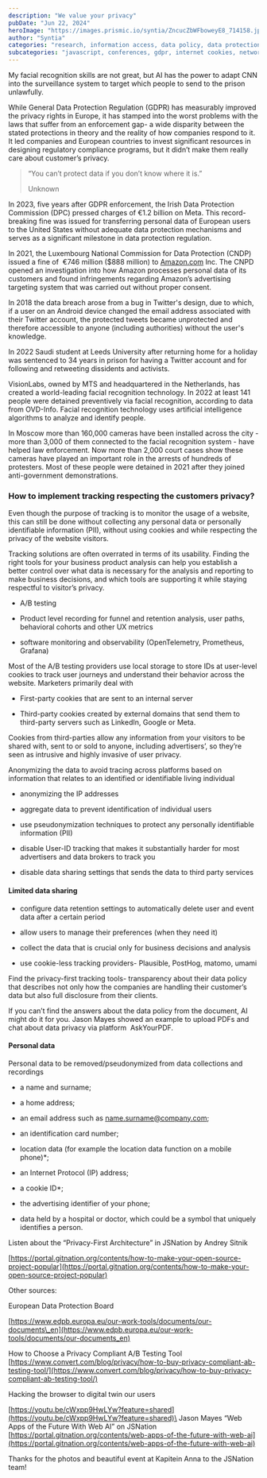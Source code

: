 ```yaml
---
description: "We value your privacy"
pubDate: "Jun 22, 2024"
heroImage: "https://images.prismic.io/syntia/ZncucZbWFboweyE8_714158.jpg?auto=format,compress?auto=compress,format"
author: "Syntia"
categories: "research, information access, data policy, data protection, open source"
subcategories: "javascript, conferences, gdpr, internet cookies, networking events, artificial intelligence, surveillance"
---
```


My facial recognition skills are not great, but AI has the power to adapt CNN
into the surveillance system to target which people to send to the prison
unlawfully.

While General Data Protection Regulation (GDPR) has measurably improved the
privacy rights in Europe, it has stamped into the worst problems with the laws
that suffer from an enforcement gap- a wide disparity between the stated
protections in theory and the reality of how companies respond to it. It led
companies and European countries to invest significant resources in designing
regulatory compliance programs, but it didn’t make them really care about
customer’s privacy.

> “You can’t protect data if you don’t know where it is.”
>
> Unknown

In 2023, five years after GDPR enforcement, the Irish Data Protection Commission
(DPC) pressed charges of €1.2 billion on Meta. This record-breaking fine was
issued for transferring personal data of European users to the United States
without adequate data protection mechanisms and serves as a significant
milestone in data protection regulation.

In 2021, the Luxembourg National Commission for Data Protection (CNDP) issued a
fine of  €746 million ($888 million) to [Amazon.com](//Amazon.com) Inc. The CNPD
opened an investigation into how Amazon processes personal data of its customers
and found infringements regarding Amazon’s advertising targeting system that was
carried out without proper consent.

In 2018 the data breach arose from a bug in Twitter's design, due to which, if a
user on an Android device changed the email address associated with their
Twitter account, the protected tweets became unprotected and therefore
accessible to anyone (including authorities) without the user's knowledge.

In 2022 Saudi student at Leeds University after returning home for a holiday was
sentenced to 34 years in prison for having a Twitter account and for following
and retweeting dissidents and activists.

VisionLabs, owned by MTS and headquartered in the Netherlands, has created a
world-leading facial recognition technology. In 2022 at least 141 people were
detained preventively via facial recognition, according to data from OVD-Info.
Facial recognition technology uses artificial intelligence algorithms to analyze
and identify people.

In Moscow more than 160,000 cameras have been installed across the city - more
than 3,000 of them connected to the facial recognition system - have helped law
enforcement. Now more than 2,000 court cases show these cameras have played an
important role in the arrests of hundreds of protesters. Most of these people
were detained in 2021 after they joined anti-government demonstrations.

### How to implement tracking respecting the customers privacy?

Even though the purpose of tracking is to monitor the usage of a website, this
can still be done without collecting any personal data or personally
identifiable information (PII), without using cookies and while respecting the
privacy of the website visitors.

Tracking solutions are often overrated in terms of its usability. Finding the
right tools for your business product analysis can help you establish a better
control over what data is necessary for the analysis and reporting to make
business decisions, and which tools are supporting it while staying respectful
to visitor’s privacy.

- A/B testing

- Product level recording for funnel and retention analysis, user paths,
  behavioral cohorts and other UX metrics 

- software monitoring and observability (OpenTelemetry, Prometheus, Grafana)

Most of the A/B testing providers use local storage to store IDs at user-level
cookies to track user journeys and understand their behavior across the website.
Marketers primarily deal with 

- First-party cookies that are sent to an internal server

- Third-party cookies created by external domains that send them to third-party
  servers such as LinkedIn, Google or Meta.

Cookies from third-parties allow any information from your visitors to be shared
with, sent to or sold to anyone, including advertisers’, so they’re seen as
intrusive and highly invasive of user privacy.

Anonymizing the data to avoid tracing across platforms based on information that
relates to an identified or identifiable living individual

- anonymizing the IP addresses

- aggregate data to prevent identification of individual users

- use pseudonymization techniques to protect any personally identifiable
  information (PII)

- disable User-ID tracking that makes it substantially harder for most
  advertisers and data brokers to track you

- disable data sharing settings that sends the data to third party services

#### Limited data sharing

- configure data retention settings to automatically delete user and event data
  after a certain period

- allow users to manage their preferences (when they need it)

- collect the data that is crucial only for business decisions and analysis

- use cookie-less tracking providers- Plausible, PostHog, matomo, umami

Find the privacy-first tracking tools- transparency about their data policy that
describes not only how the companies are handling their customer’s data but also
full disclosure from their clients.

If you can’t find the answers about the data policy from the document, AI might
do it for you. Jason Mayes showed an example to upload PDFs and chat about data
privacy via platform  AskYourPDF.

#### Personal data 

Personal data to be removed/pseudonymized from data collections and recordings

- a name and surname;

- a home address;

- an email address such as
  [name.surname@company.com](mailto:name.surname@company.com);

- an identification card number;

- location data (for example the location data function on a mobile phone)\*;

- an Internet Protocol (IP) address;

- a cookie ID\*;

- the advertising identifier of your phone;

- data held by a hospital or doctor, which could be a symbol that uniquely
  identifies a person.

Listen about the “Privacy-First Architecture” in JSNation by Andrey Sitnik

[https://portal.gitnation.org/contents/how-to-make-your-open-source-project-popular](https://portal.gitnation.org/contents/how-to-make-your-open-source-project-popular)

Other sources:

European Data Protection Board

[https://www.edpb.europa.eu/our-work-tools/documents/our-documents\_en](https://www.edpb.europa.eu/our-work-tools/documents/our-documents_en)

How to Choose a Privacy Compliant A/B Testing Tool
[https://www.convert.com/blog/privacy/how-to-buy-privacy-compliant-ab-testing-tool/](https://www.convert.com/blog/privacy/how-to-buy-privacy-compliant-ab-testing-tool/)

Hacking the browser to digital twin our users

[https://youtu.be/cWxpp9HwLYw?feature=shared](https://youtu.be/cWxpp9HwLYw?feature=shared)\
Jason Mayes “Web Apps of the Future With Web AI” on JSNation
[https://portal.gitnation.org/contents/web-apps-of-the-future-with-web-ai](https://portal.gitnation.org/contents/web-apps-of-the-future-with-web-ai)

Thanks for the photos and beautiful event at Kapitein Anna to the JSNation team!
